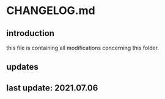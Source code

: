 # CHANGELOG.md

## introduction

this file is containing all modifications concerning this folder.

## updates

## last update: 2021.07.06
